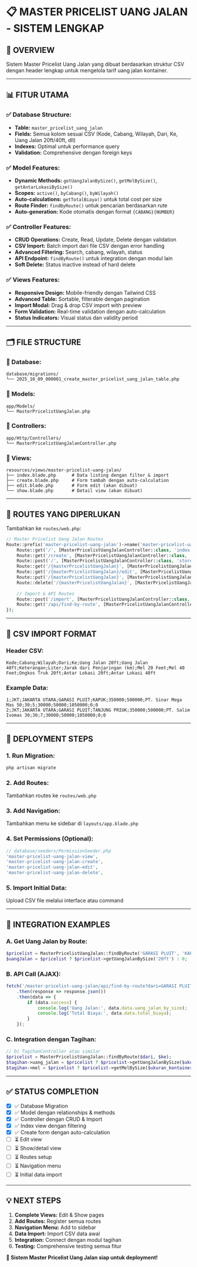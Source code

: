# 📋 MASTER PRICELIST UANG JALAN - SISTEM LENGKAP

## 🎯 **OVERVIEW**
Sistem Master Pricelist Uang Jalan yang dibuat berdasarkan struktur CSV dengan header lengkap untuk mengelola tarif uang jalan kontainer.

---

## 📊 **FITUR UTAMA**

### ✅ **Database Structure:**
- **Table:** `master_pricelist_uang_jalan`
- **Fields:** Semua kolom sesuai CSV (Kode, Cabang, Wilayah, Dari, Ke, Uang Jalan 20ft/40ft, dll)
- **Indexes:** Optimal untuk performance query
- **Validation:** Comprehensive dengan foreign keys

### ✅ **Model Features:**
- **Dynamic Methods:** `getUangJalanBySize()`, `getMelBySize()`, `getAntarLokasiBySize()`
- **Scopes:** `active()`, `byCabang()`, `byWilayah()`
- **Auto-calculations:** `getTotalBiaya()` untuk total cost per size
- **Route Finder:** `findByRoute()` untuk pencarian berdasarkan rute
- **Auto-generation:** Kode otomatis dengan format `{CABANG}{NUMBER}`

### ✅ **Controller Features:**
- **CRUD Operations:** Create, Read, Update, Delete dengan validation
- **CSV Import:** Batch import dari file CSV dengan error handling
- **Advanced Filtering:** Search, cabang, wilayah, status
- **API Endpoint:** `findByRoute()` untuk integration dengan modul lain
- **Soft Delete:** Status inactive instead of hard delete

### ✅ **Views Features:**
- **Responsive Design:** Mobile-friendly dengan Tailwind CSS
- **Advanced Table:** Sortable, filterable dengan pagination
- **Import Modal:** Drag & drop CSV import with preview
- **Form Validation:** Real-time validation dengan auto-calculation
- **Status Indicators:** Visual status dan validity period

---

## 🗂️ **FILE STRUCTURE**

### **📁 Database:**
```
database/migrations/
└── 2025_10_09_000001_create_master_pricelist_uang_jalan_table.php
```

### **📁 Models:**
```
app/Models/
└── MasterPricelistUangJalan.php
```

### **📁 Controllers:**
```
app/Http/Controllers/
└── MasterPricelistUangJalanController.php
```

### **📁 Views:**
```
resources/views/master-pricelist-uang-jalan/
├── index.blade.php      # Data listing dengan filter & import
├── create.blade.php     # Form tambah dengan auto-calculation
├── edit.blade.php       # Form edit (akan dibuat)
└── show.blade.php       # Detail view (akan dibuat)
```

---

## 🔧 **ROUTES YANG DIPERLUKAN**

Tambahkan ke `routes/web.php`:

```php
// Master Pricelist Uang Jalan Routes
Route::prefix('master-pricelist-uang-jalan')->name('master-pricelist-uang-jalan.')->group(function () {
    Route::get('/', [MasterPricelistUangJalanController::class, 'index'])->name('index');
    Route::get('/create', [MasterPricelistUangJalanController::class, 'create'])->name('create');
    Route::post('/', [MasterPricelistUangJalanController::class, 'store'])->name('store');
    Route::get('/{masterPricelistUangJalan}', [MasterPricelistUangJalanController::class, 'show'])->name('show');
    Route::get('/{masterPricelistUangJalan}/edit', [MasterPricelistUangJalanController::class, 'edit'])->name('edit');
    Route::put('/{masterPricelistUangJalan}', [MasterPricelistUangJalanController::class, 'update'])->name('update');
    Route::delete('/{masterPricelistUangJalan}', [MasterPricelistUangJalanController::class, 'destroy'])->name('destroy');
    
    // Import & API Routes
    Route::post('/import', [MasterPricelistUangJalanController::class, 'importCsv'])->name('import');
    Route::get('/api/find-by-route', [MasterPricelistUangJalanController::class, 'findByRoute'])->name('api.find-by-route');
});
```

---

## 📝 **CSV IMPORT FORMAT**

### **Header CSV:**
```
Kode;Cabang;Wilayah;Dari;Ke;Uang Jalan 20ft;Uang Jalan 40ft;Keterangan;Liter;Jarak dari Penjaringan (km);Mel 20 Feet;Mel 40 Feet;Ongkos Truk 20ft;Antar Lokasi 20ft;Antar Lokasi 40ft
```

### **Example Data:**
```
1;JKT;JAKARTA UTARA;GARASI PLUIT;KAPUK;350000;500000;PT. Sinar Mega Mas 50;30;5;30000;50000;1050000;0;0
2;JKT;JAKARTA UTARA;GARASI PLUIT;TANJUNG PRIUK;350000;500000;PT. Salim Ivomas 30;30;7;30000;50000;1050000;0;0
```

---

## 🚀 **DEPLOYMENT STEPS**

### **1. Run Migration:**
```bash
php artisan migrate
```

### **2. Add Routes:**
Tambahkan routes ke `routes/web.php`

### **3. Add Navigation:**
Tambahkan menu ke sidebar di `layouts/app.blade.php`

### **4. Set Permissions (Optional):**
```php
// database/seeders/PermissionSeeder.php
'master-pricelist-uang-jalan-view',
'master-pricelist-uang-jalan-create',
'master-pricelist-uang-jalan-edit',
'master-pricelist-uang-jalan-delete',
```

### **5. Import Initial Data:**
Upload CSV file melalui interface atau command

---

## 🎯 **INTEGRATION EXAMPLES**

### **A. Get Uang Jalan by Route:**
```php
$pricelist = MasterPricelistUangJalan::findByRoute('GARASI PLUIT', 'KAPUK');
$uangJalan = $pricelist ? $pricelist->getUangJalanBySize('20ft') : 0;
```

### **B. API Call (AJAX):**
```javascript
fetch('/master-pricelist-uang-jalan/api/find-by-route?dari=GARASI PLUIT&ke=KAPUK&ukuran=20ft')
    .then(response => response.json())
    .then(data => {
        if (data.success) {
            console.log('Uang Jalan:', data.data.uang_jalan_by_size);
            console.log('Total Biaya:', data.data.total_biaya);
        }
    });
```

### **C. Integration dengan Tagihan:**
```php
// Di TagihanController atau similar
$pricelist = MasterPricelistUangJalan::findByRoute($dari, $ke);
$tagihan->uang_jalan = $pricelist ? $pricelist->getUangJalanBySize($ukuran_kontainer) : 0;
$tagihan->mel = $pricelist ? $pricelist->getMelBySize($ukuran_kontainer) : 0;
```

---

## ✅ **STATUS COMPLETION**

- [x] ✅ Database Migration
- [x] ✅ Model dengan relationships & methods
- [x] ✅ Controller dengan CRUD & Import
- [x] ✅ Index view dengan filtering
- [x] ✅ Create form dengan auto-calculation
- [ ] ⏳ Edit view
- [ ] ⏳ Show/detail view
- [ ] ⏳ Routes setup
- [ ] ⏳ Navigation menu
- [ ] ⏳ Initial data import

---

## 💡 **NEXT STEPS**

1. **Complete Views:** Edit & Show pages
2. **Add Routes:** Register semua routes
3. **Navigation Menu:** Add to sidebar
4. **Data Import:** Import CSV data awal
5. **Integration:** Connect dengan modul tagihan
6. **Testing:** Comprehensive testing semua fitur

**🎉 Sistem Master Pricelist Uang Jalan siap untuk deployment!**